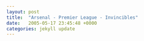```yaml
---
layout: post
title:  "Arsenal - Premier League - Invincibles"
date:   2005-05-17 23:45:48 +0000
categories: jekyll update
---
```

